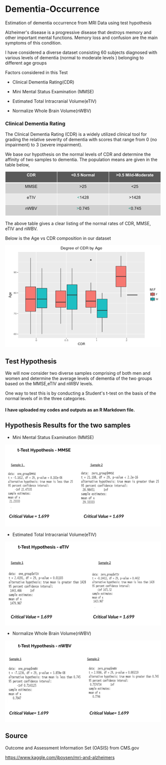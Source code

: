 # Dementia-Occurrence
Estimation of dementia occurrence from MRI Data using test hypothesis

Alzheimer's disease is a progressive disease that destroys memory and other important mental functions. Memory loss and confusion are the main symptoms of this condition. 

I have considered a diverse dataset consisting  60 subjects diagnosed with various levels of dementia (normal to moderate levels ) belonging to different age groups

Factors considered in this Test

* Clinical Dementia Rating(CDR)

* Mini Mental Status Examination (MMSE)

* Estimated Total Intracranial Volume(eTIV)

* Normalize Whole Brain Volume(nWBV)

### Clinical Dementia Rating

The Clinical Dementia Rating (CDR) is a widely utilized clinical tool for grading the relative severity of dementia with scores that range from 0 (no impairment) to 3 (severe impairment).

We base our hypothesis on the normal levels of CDR and determine the affinity of two samples to dementia. The population means are given in the table below,

![](/images/table.png)

The above table gives a clear listing of the normal rates of CDR, MMSE, eTIV and nWBV.


Below is the Age vs CDR composition in our dataset

![](/images/image1.png)

## Test Hypothesis

We will now consider two diverse samples comprising of both men and women and determine the average levels of dementia of the two groups based on the MMSE,eTIV and nWBV levels.

One way to test this is by conducting a Student's t-test on the basis of the normal levels of in the three categories.

#### I have uploaded my codes and outputs as an R Markdown file.

## Hypothesis Results for the two samples

* Mini Mental Status Examination (MMSE)

![](/images/MMSE.png)

* Estimated Total Intracranial Volume(eTIV)

![](/images/eTIV.png)

* Normalize Whole Brain Volume(nWBV)

![](/images/nWBV.png)

## Source

Outcome and Assessment Information Set (OASIS) from CMS.gov

https://www.kaggle.com/jboysen/mri-and-alzheimers
